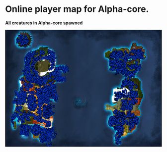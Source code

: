 # Online player map for Alpha-core. 



**All creatures in Alpha-core spawned**

![screen1](screen1-6489683.png)